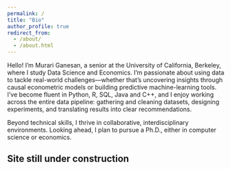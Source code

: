 ```yaml
---
permalink: /
title: "Bio"
author_profile: true
redirect_from: 
  - /about/
  - /about.html
---
```


Hello! I’m Murari Ganesan, a senior at the University of California, Berkeley, where I study Data Science and Economics. I’m passionate about using data to tackle real-world challenges—whether that’s uncovering insights through causal econometric models or building predictive machine-learning tools. I’ve become fluent in Python, R, SQL, Java and C++, and I enjoy working across the entire data pipeline: gathering and cleaning datasets, designing experiments, and translating results into clear recommendations.

Beyond technical skills, I thrive in collaborative, interdisciplinary environments. Looking ahead, I plan to pursue a Ph.D., either in computer science or economics.

## Site still under construction